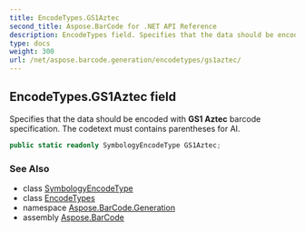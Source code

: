 ```yaml
---
title: EncodeTypes.GS1Aztec
second_title: Aspose.BarCode for .NET API Reference
description: EncodeTypes field. Specifies that the data should be encoded with GS1 Aztec barcode specification. The codetext must contains parentheses for AI
type: docs
weight: 300
url: /net/aspose.barcode.generation/encodetypes/gs1aztec/
---
```

## EncodeTypes.GS1Aztec field

Specifies that the data should be encoded with **GS1 Aztec** barcode specification. The codetext must contains parentheses for AI.

```csharp
public static readonly SymbologyEncodeType GS1Aztec;
```

### See Also

* class [SymbologyEncodeType](../../symbologyencodetype/)
* class [EncodeTypes](../)
* namespace [Aspose.BarCode.Generation](../../../aspose.barcode.generation/)
* assembly [Aspose.BarCode](../../../)


